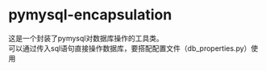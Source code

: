 # pymysql-encapsulation

这是一个封装了pymysql对数据库操作的工具类。  
可以通过传入sql语句直接操作数据库，要搭配配置文件（db_properties.py）使用
